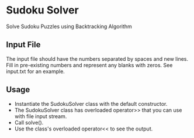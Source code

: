 # Sudoku Solver
Solve Sudoku Puzzles using Backtracking Algorithm

## Input File
The input file should have the numbers separated by spaces and new lines.
Fill in pre-existing numbers and represent any blanks with zeros. See input.txt for an example.

## Usage
* Instantiate the SudokuSolver class with the default constructor.
* The SudokuSolver class has overloaded operator>> that you can use with file input stream.
* Call solve().
* Use the class's overloaded operator<< to see the output.